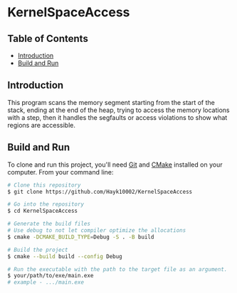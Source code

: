 # KernelSpaceAccess

## Table of Contents
- [Introduction](#introduction)
- [Build and Run](#build-and-run)

## Introduction
This program scans the memory segment starting from the start of the stack, ending at the end of the heap, trying to access the memory locations with a step, then it handles the segfaults or access violations to show what regions are accessible. 

## Build and Run
To clone and run this project, you'll need [Git](https://git-scm.com) and [CMake](https://cmake.org/) installed on your computer. From your command line:

```bash
# Clone this repository
$ git clone https://github.com/Hayk10002/KernelSpaceAccess

# Go into the repository
$ cd KernelSpaceAccess

# Generate the build files
# Use debug to not let compiler optimize the allocations
$ cmake -DCMAKE_BUILD_TYPE=Debug -S . -B build

# Build the project
$ cmake --build build --config Debug

# Run the executable with the path to the target file as an argument.
$ your/path/to/exe/main.exe
# example - .../main.exe
```
